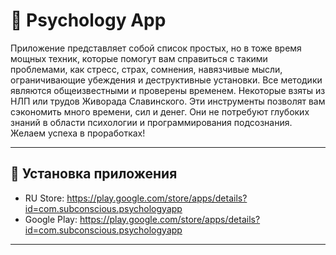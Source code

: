 # 📲 Psychology App

Приложение представляет  собой список простых,  но  в тоже время мощных техник, которые помогут вам     справиться      с         такими проблемами,  как  стресс,    страх, сомнения,    навязчивые     мысли, ограничивающие   убеждения   и деструктивные   установки.   Все методики  являются общеизвестными и проверены временем. Некоторые взяты из НЛП или трудов Живорада Славинского. Эти инструменты позволят вам сэкономить много времени, сил и денег. Они не потребуют глубоких знаний в области психологии и программирования подсознания. Желаем успеха в проработках!

---

## 🚀 Установка приложения

- RU Store: https://play.google.com/store/apps/details?id=com.subconscious.psychologyapp
- Google Play: https://play.google.com/store/apps/details?id=com.subconscious.psychologyapp

---
